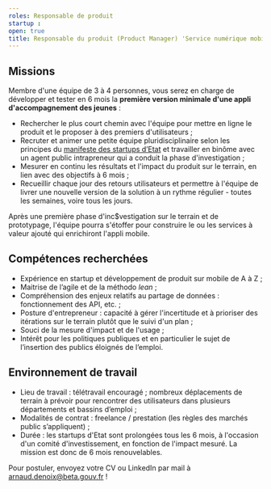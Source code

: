 ```yaml
---
roles: Responsable de produit 
startup : 
open: true
title: Responsable du produit (Product Manager) 'Service numérique mobile d'accompagnement des jeunes vers l'emploi' 
---
```


## Missions 
Membre d'une équipe de 3 à 4 personnes, vous serez en charge de développer et tester en 6 mois la **première version minimale d'une appli d'accompagnement des jeunes** :
- Rechercher le plus court chemin avec l'équipe pour mettre en ligne le produit et le proposer à des premiers d'utilisateurs  ; 
- Recruter et animer une petite équipe pluridisciplinaire selon les principes du [manifeste des startups d’Etat](https://beta.gouv.fr/approche/manifeste) et travailler en binôme avec un agent public intrapreneur qui a conduit la phase d'investigation  ;   
- Mesurer en continu les résultats et l'impact du produit sur le terrain, en lien avec des objectifs à 6 mois ; 
- Recueillir chaque jour des retours utilisateurs et permettre à l'équipe de livrer une nouvelle version de la solution à un rythme régulier - toutes les semaines, voire tous les jours. 

Après une première phase d'inc$vestigation sur le terrain et de prototypage, l'équipe pourra s'étoffer pour construire le ou les services à valeur ajouté qui enrichiront l'appli mobile. 

## Compétences recherchées     
* Expérience en startup et développement de produit sur mobile de A à Z ;
* Maitrise de l’agile et de la méthodo *lean* ;
* Compréhension des enjeux relatifs au partage de données : fonctionnement des API, etc. ;
* Posture d'entrepreneur : capacité à gérer l'incertitude et à prioriser des itérations sur le terrain plutôt que le suivi d'un plan ;
* Souci de la mesure d'impact et de l'usage ; 
* Intérêt pour les politiques publiques et en particulier le sujet de l’insertion des publics éloignés de l’emploi. 

## Environnement de travail   
- Lieu de travail : télétravail encouragé ; nombreux déplacements de terrain à prévoir pour rencontrer des utilisateurs dans plusieurs départements et bassins d’emploi ;
- Modalités de contrat : freelance / prestation (les règles des marchés public s’appliquent) ;
- Durée : les startups d'Etat sont prolongées tous les 6 mois, à l'occasion d'un comité d'investissement, en fonction de l'impact mesuré. La mission est donc de 6 mois renouvelables.     

Pour postuler, envoyez votre CV ou LinkedIn par mail à arnaud.denoix@beta.gouv.fr ! 

